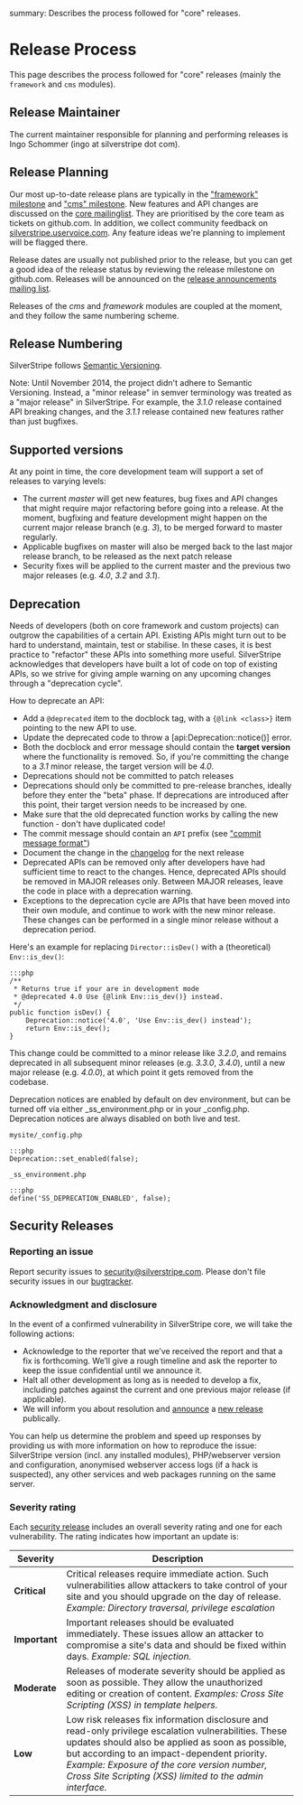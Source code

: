 summary: Describes the process followed for "core" releases.

# Release Process

This page describes the process followed for "core" releases (mainly the `framework` and `cms` modules).

## Release Maintainer

The current maintainer responsible for planning and performing releases is Ingo Schommer (ingo at silverstripe dot com).

## Release Planning

Our most up-to-date release plans are typically in the ["framework" milestone](https://github.com/silverstripe/silverstripe-framework/issues/milestones) and ["cms" milestone](https://github.com/silverstripe/silverstripe-cms/issues/milestones).
New features and API changes are discussed on the [core mailinglist](http://groups.google.com/group/silverstripe-dev). They are prioritised by the core team as tickets on 
github.com. In addition, we collect community feedback on [silverstripe.uservoice.com](https://silverstripe.uservoice.com).
Any feature ideas we're planning to implement will be flagged there.

Release dates are usually not published prior to the release, but you can get a good idea of the release status by
reviewing the release milestone on github.com. Releases will be
announced on the [release announcements mailing list](http://groups.google.com/group/silverstripe-announce).

Releases of the *cms* and *framework* modules are coupled at the moment, and they follow the same numbering scheme.

## Release Numbering

SilverStripe follows [Semantic Versioning](http://semver.org).

Note: Until November 2014, the project didn't adhere to Semantic Versioning. Instead, a "minor release" in semver terminology
was treated as a "major release" in SilverStripe. For example, the *3.1.0* release contained API breaking changes, and
the *3.1.1* release contained new features rather than just bugfixes.

## Supported versions

At any point in time, the core development team will support a set of releases to varying levels:

*  The current *master* will get new features, bug fixes and API changes that might require major refactoring before going
into a release. At the moment, bugfixing and feature development might happen on the current major release branch (e.g. *3*), to be
merged forward to master regularly.
*  Applicable bugfixes on master will also be merged back to the last major release branch, to be released as the next
patch release
*  Security fixes will be applied to the current master and the previous two major releases (e.g. *4.0*, *3.2* and *3.1*).

## Deprecation

Needs of developers (both on core framework and custom projects) can outgrow the capabilities
of a certain API. Existing APIs might turn out to be hard to understand, maintain, test or stabilise.
In these cases, it is best practice to "refactor" these APIs into something more useful.
SilverStripe acknowledges that developers have built a lot of code on top of existing APIs,
so we strive for giving ample warning on any upcoming changes through a "deprecation cycle".

How to deprecate an API:

*  Add a `@deprecated` item to the docblock tag, with a `{@link <class>}` item pointing to the new API to use.
*  Update the deprecated code to throw a [api:Deprecation::notice()] error.
*  Both the docblock and error message should contain the **target version** where the functionality is removed.
   So, if you're committing the change to a *3.1* minor release, the target version will be *4.0*. 
*  Deprecations should not be committed to patch releases
*  Deprecations should only be committed to pre-release branches, ideally before they enter the "beta" phase.
   If deprecations are introduced after this point, their target version needs to be increased by one.
*  Make sure that the old deprecated function works by calling the new function - don't have duplicated code!
*  The commit message should contain an `API` prefix (see ["commit message format"](code#commit-messages))
*  Document the change in the [changelog](/changelogs) for the next release
*  Deprecated APIs can be removed only after developers have had sufficient time to react to the changes. Hence,     deprecated APIs should be removed in MAJOR releases only. Between MAJOR releases, leave the code in place with    a deprecation warning. 
*  Exceptions to the deprecation cycle are APIs that have been moved into their own module, and continue to work     with the new minor release. These changes can be performed in a single minor release without a deprecation        period.

Here's an example for replacing `Director::isDev()` with a (theoretical) `Env::is_dev()`:

	:::php
	/**
	 * Returns true if your are in development mode
	 * @deprecated 4.0 Use {@link Env::is_dev()} instead.
	 */
	public function isDev() {
		Deprecation::notice('4.0', 'Use Env::is_dev() instead');
		return Env::is_dev();
	}

This change could be committed to a minor release like *3.2.0*, and remains deprecated in all subsequent minor releases
(e.g. *3.3.0*, *3.4.0*), until a new major release (e.g. *4.0.0*), at which point it gets removed from the codebase. 

Deprecation notices are enabled by default on dev environment, but can be
turned off via either _ss_environment.php or in your _config.php. Deprecation
notices are always disabled on both live and test.


`mysite/_config.php`


    :::php
    Deprecation::set_enabled(false);


`_ss_environment.php`


    :::php
    define('SS_DEPRECATION_ENABLED', false);


## Security Releases

### Reporting an issue

Report security issues to [security@silverstripe.com](mailto:security@silverstripe.com). 
Please don't file security issues in our [bugtracker](issues_and_bugs). 

### Acknowledgment and disclosure

In the event of a confirmed vulnerability in SilverStripe core, we will take the following actions:

*  Acknowledge to the reporter that we’ve received the report and that a fix is forthcoming. We’ll give a rough
timeline and ask the reporter to keep the issue confidential until we announce it.
*  Halt all other development as long as is needed to develop a fix, including patches against the current and one
previous major release (if applicable).
*  We will inform you about resolution and [announce](http://groups.google.com/group/silverstripe-announce) a 
[new release](http://silverstripe.org/security-releases/) publically.

You can help us determine the problem and speed up responses by providing us with more information on how to reproduce
the issue: SilverStripe version (incl. any installed modules), PHP/webserver version and configuration, anonymised
webserver access logs (if a hack is suspected), any other services and web packages running on the same server.

### Severity rating

Each [security release](http://www.silverstripe.org/security-releases/) includes an overall severity rating and one for 
each vulnerability. The rating indicates how important an update is:

| Severity      | Description |
|---------------|-------------|
| **Critical**  | Critical releases require immediate action. Such vulnerabilities allow attackers to take control of your site and you should upgrade on the day of release. *Example: Directory traversal, privilege escalation* |
| **Important** | Important releases should be evaluated immediately. These issues allow an attacker to compromise a site's data and should be fixed within days. *Example: SQL injection.* |
| **Moderate**  | Releases of moderate severity should be applied as soon as possible. They allow the unauthorized editing or creation of content. *Examples: Cross Site Scripting (XSS) in template helpers.* |
| **Low**       | Low risk releases fix information disclosure and read-only privilege escalation vulnerabilities. These updates should also be applied as soon as possible, but according to an impact-dependent priority. *Example: Exposure of the core version number, Cross Site Scripting (XSS) limited to the admin interface.* |
